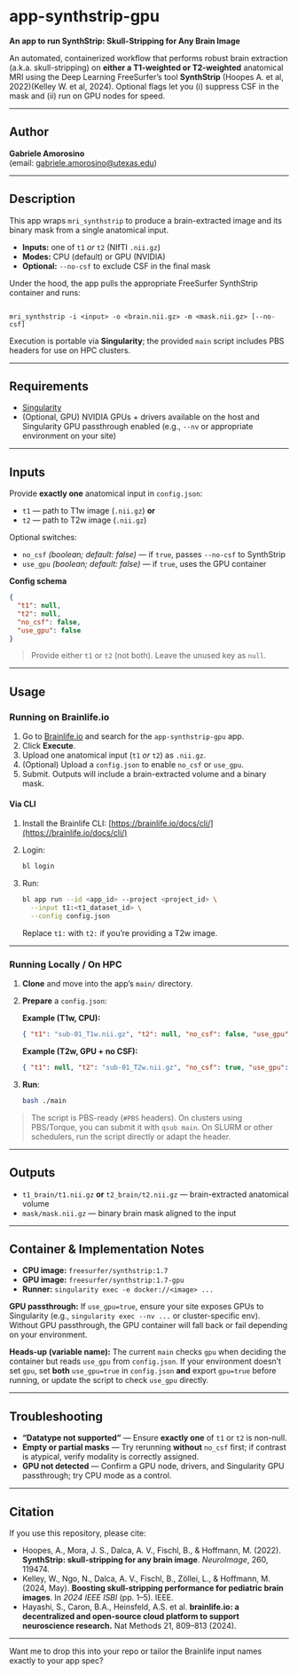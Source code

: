 
# app-synthstrip-gpu
**An app to run SynthStrip: Skull-Stripping for Any Brain Image**

An automated, containerized workflow that performs robust brain extraction (a.k.a. skull-stripping) on **either a T1-weighted or T2-weighted** anatomical MRI using the Deep Learning FreeSurfer’s tool **SynthStrip** (Hoopes A. et al, 2022)(Kelley W. et al, 2024). Optional flags let you (i) suppress CSF in the mask and (ii) run on GPU nodes for speed.

---

## Author

**Gabriele Amorosino**  
(email: [gabriele.amorosino@utexas.edu](mailto:gabriele.amorosino@utexas.edu))

---

## Description

This app wraps `mri_synthstrip` to produce a brain-extracted image and its binary mask from a single anatomical input.  
- **Inputs:** one of `t1` *or* `t2` (NIfTI `.nii.gz`)  
- **Modes:** CPU (default) or GPU (NVIDIA)  
- **Optional:** `--no-csf` to exclude CSF in the final mask

Under the hood, the app pulls the appropriate FreeSurfer SynthStrip container and runs:

```

mri_synthstrip -i <input> -o <brain.nii.gz> -m <mask.nii.gz> [--no-csf]

````

Execution is portable via **Singularity**; the provided `main` script includes PBS headers for use on HPC clusters.

---

## Requirements

- [Singularity](https://sylabs.io/guides/latest/user-guide/)
- (Optional, GPU) NVIDIA GPUs + drivers available on the host and Singularity GPU passthrough enabled (e.g., `--nv` or appropriate environment on your site)

---

## Inputs

Provide **exactly one** anatomical input in `config.json`:

- `t1` — path to T1w image (`.nii.gz`) **or**
- `t2` — path to T2w image (`.nii.gz`)

Optional switches:

- `no_csf` *(boolean; default: false)* — if `true`, passes `--no-csf` to SynthStrip  
- `use_gpu` *(boolean; default: false)* — if `true`, uses the GPU container

**Config schema**

```json
{
  "t1": null,
  "t2": null,
  "no_csf": false,
  "use_gpu": false
}
````

> Provide either `t1` or `t2` (not both). Leave the unused key as `null`.

---

## Usage

### Running on Brainlife.io

1. Go to [Brainlife.io](https://brainlife.io) and search for the `app-synthstrip-gpu` app.
2. Click **Execute**.
3. Upload one anatomical input (`t1` *or* `t2`) as `.nii.gz`.
4. (Optional) Upload a `config.json` to enable `no_csf` or `use_gpu`.
5. Submit. Outputs will include a brain-extracted volume and a binary mask.

#### Via CLI

1. Install the Brainlife CLI: [https://brainlife.io/docs/cli/](https://brainlife.io/docs/cli/)
2. Login:

   ```bash
   bl login
   ```
3. Run:

   ```bash
   bl app run --id <app_id> --project <project_id> \
     --input t1:<t1_dataset_id> \
     --config config.json
   ```

   Replace `t1:` with `t2:` if you’re providing a T2w image.

---

### Running Locally / On HPC

1. **Clone** and move into the app’s `main/` directory.

2. **Prepare** a `config.json`:

   **Example (T1w, CPU):**

   ```json
   { "t1": "sub-01_T1w.nii.gz", "t2": null, "no_csf": false, "use_gpu": false }
   ```

   **Example (T2w, GPU + no CSF):**

   ```json
   { "t1": null, "t2": "sub-01_T2w.nii.gz", "no_csf": true, "use_gpu": true }
   ```

3. **Run**:

   ```bash
   bash ./main
   ```

> The script is PBS-ready (`#PBS` headers). On clusters using PBS/Torque, you can submit it with `qsub main`. On SLURM or other schedulers, run the script directly or adapt the header.

---

## Outputs

* `t1_brain/t1.nii.gz` **or** `t2_brain/t2.nii.gz` — brain-extracted anatomical volume
* `mask/mask.nii.gz` — binary brain mask aligned to the input

---

## Container & Implementation Notes

* **CPU image:** `freesurfer/synthstrip:1.7`
* **GPU image:** `freesurfer/synthstrip:1.7-gpu`
* **Runner:** `singularity exec -e docker://<image> ...`

**GPU passthrough:** If `use_gpu=true`, ensure your site exposes GPUs to Singularity (e.g., `singularity exec --nv ...` or cluster-specific env). Without GPU passthrough, the GPU container will fall back or fail depending on your environment.

**Heads-up (variable name):** The current `main` checks `gpu` when deciding the container but reads `use_gpu` from `config.json`. If your environment doesn’t set `gpu`, set **both** `use_gpu=true` in `config.json` **and** export `gpu=true` before running, or update the script to check `use_gpu` directly.

---

## Troubleshooting

* **“Datatype not supported”** — Ensure **exactly one** of `t1` or `t2` is non-null.
* **Empty or partial masks** — Try rerunning **without** `no_csf` first; if contrast is atypical, verify modality is correctly assigned.
* **GPU not detected** — Confirm a GPU node, drivers, and Singularity GPU passthrough; try CPU mode as a control.

---

## Citation

If you use this repository, please cite:

* Hoopes, A., Mora, J. S., Dalca, A. V., Fischl, B., & Hoffmann, M. (2022). **SynthStrip: skull-stripping for any brain image**. *NeuroImage*, 260, 119474.
* Kelley, W., Ngo, N., Dalca, A. V., Fischl, B., Zöllei, L., & Hoffmann, M. (2024, May). **Boosting skull-stripping performance for pediatric brain images**. In *2024 IEEE ISBI* (pp. 1–5). IEEE.
* Hayashi, S., Caron, B.A., Heinsfeld, A.S. et al. **brainlife.io: a decentralized and open-source cloud platform to support neuroscience research.** Nat Methods 21, 809–813 (2024).
---

Want me to drop this into your repo or tailor the Brainlife input names exactly to your app spec?
```
